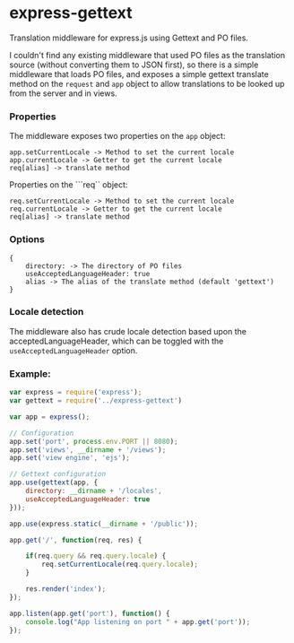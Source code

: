 express-gettext
===============

Translation middleware for express.js using Gettext and PO files. 

I couldn't find any existing middleware that used PO files as the translation source (without converting them to JSON first), so there is a simple middleware that loads PO files, and exposes a simple gettext translate method on the ``request`` and ``app`` object to allow translations to be looked up from the server and in views.

### Properties
The middleware exposes two properties on the ``app`` object:
```
app.setCurrentLocale -> Method to set the current locale 
app.currentLocale -> Getter to get the current locale
req[alias] -> translate method
```

Properties on the ```req`` object:
```
req.setCurrentLocale -> Method to set the current locale 
req.currentLocale -> Getter to get the current locale
req[alias] -> translate method
```
### Options
```
{
    directory: -> The directory of PO files
    useAcceptedLanguageHeader: true
    alias -> The alias of the translate method (default 'gettext')
}
```

### Locale detection
The middleware also has crude locale detection based upon the acceptedLanguageHeader, which can be toggled with the ```useAcceptedLanguageHeader``` option.

### Example:

```javascript
var express = require('express');
var gettext = require('../express-gettext')

var app = express();

// Configuration
app.set('port', process.env.PORT || 8080);
app.set('views', __dirname + '/views');
app.set('view engine', 'ejs');

// Gettext configuration
app.use(gettext(app, {
    directory: __dirname + '/locales',
    useAcceptedLanguageHeader: true
}));

app.use(express.static(__dirname + '/public'));

app.get('/', function(req, res) {

    if(req.query && req.query.locale) {
        req.setCurrentLocale(req.query.locale);
    }

    res.render('index');
});

app.listen(app.get('port'), function() {
    console.log("App listening on port " + app.get('port'));
});
```
